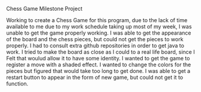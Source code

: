 
Chess Game Milestone Project

Working to create a Chess Game for this program, due to the lack of time available to me due to my work schedule taking up most of my week, I was unable to get the game properly working. I was able to get the appearance of the board and the chess pieces, but could not get the pieces to work properly. I had to consult extra github repositories in order to get java to work. I tried to make the board as close as I could to a real life board, since I Felt that woulud allow it to have some identity. I wanted to get the game to register a move with a shaded effect. I wanted to change the colors for the pieces but figured that would take too long to get done. I was able to get a restart button to appear in the form of new game, but could not get it to function. 